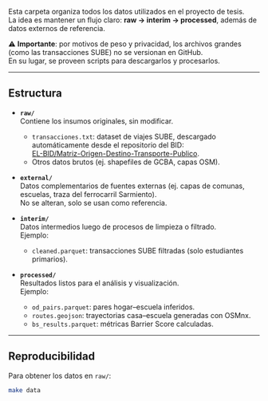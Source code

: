 Esta carpeta organiza todos los datos utilizados en el proyecto de tesis.  
La idea es mantener un flujo claro: **raw → interim → processed**, además de datos externos de referencia.

⚠️ **Importante**: por motivos de peso y privacidad, los archivos grandes (como las transacciones SUBE) no se versionan en GitHub.  
En su lugar, se proveen scripts para descargarlos y procesarlos.

---

## Estructura

- **`raw/`**  
  Contiene los insumos originales, sin modificar.  
  - `transacciones.txt`: dataset de viajes SUBE, descargado automáticamente desde el repositorio del BID:  
    [EL-BID/Matriz-Origen-Destino-Transporte-Publico](https://github.com/EL-BID/Matriz-Origen-Destino-Transporte-Publico).  
  - Otros datos brutos (ej. shapefiles de GCBA, capas OSM).

- **`external/`**  
  Datos complementarios de fuentes externas (ej. capas de comunas, escuelas, traza del ferrocarril Sarmiento).  
  No se alteran, solo se usan como referencia.

- **`interim/`**  
  Datos intermedios luego de procesos de limpieza o filtrado.  
  Ejemplo:  
  - `cleaned.parquet`: transacciones SUBE filtradas (solo estudiantes primarios).

- **`processed/`**  
  Resultados listos para el análisis y visualización.  
  Ejemplo:  
  - `od_pairs.parquet`: pares hogar–escuela inferidos.  
  - `routes.geojson`: trayectorias casa–escuela generadas con OSMnx.  
  - `bs_results.parquet`: métricas Barrier Score calculadas.

---

## Reproducibilidad

Para obtener los datos en `raw/`:

```bash
make data
